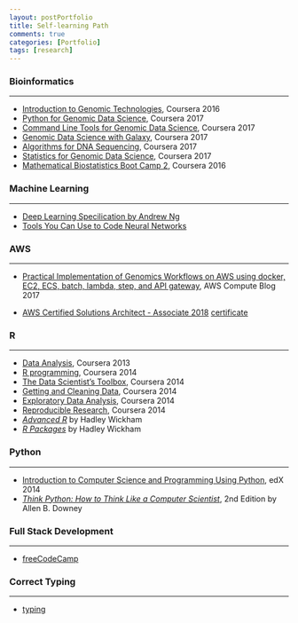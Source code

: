 ```yaml
---
layout: postPortfolio
title: Self-learning Path
comments: true
categories: [Portfolio]
tags: [research]
---  
```


### Bioinformatics

---------------------------------------

- [Introduction to Genomic Technologies](https://www.coursera.org/account/accomplishments/certificate/2QPUR3WNRJYA), Coursera 2016  
- [Python for Genomic Data Science](https://www.coursera.org/account/accomplishments/certificate/KGN34B7APAXF), Coursera 2017  
- [Command Line Tools for Genomic Data Science](https://www.coursera.org/account/accomplishments/certificate/57R39H5YY6TW), Coursera 2017  
- [Genomic Data Science with Galaxy](https://www.coursera.org/account/accomplishments/certificate/LJBRS323C733), Coursera 2017  
- [Algorithms for DNA Sequencing](https://www.coursera.org/account/accomplishments/certificate/LVPQU26BH3GX), Coursera 2017  
- [Statistics for Genomic Data Science](https://www.coursera.org/account/accomplishments/certificate/M9735NYAUH52), Coursera 2017  
- [Mathematical Biostatistics Boot Camp 2](https://www.coursera.org/learn/biostatistics-2), Coursera 2016

### Machine Learning

---------------------------------------

- [Deep Learning Specilication by Andrew Ng](https://www.coursera.org/specializations/deep-learning)   
- [Tools You Can Use to Code Neural Networks](https://medium.freecodecamp.org/deep-learning-for-developers-tools-you-can-use-to-code-neural-networks-on-day-1-34c4435ae6b)

### AWS 

---------------------------------------

- [Practical Implementation of Genomics Workflows on AWS using docker, EC2, ECS, batch, lambda, step, and API gateway](https://aws.amazon.com/blogs/compute/building-high-throughput-genomics-batch-workflows-on-aws-introduction-part-1-of-4/), AWS Compute Blog 2017

- [AWS Certified Solutions Architect - Associate 2018](https://www.udemy.com/aws-certified-solutions-architect-associate/learn/v4/overview) [certificate](https://www.certmetrics.com/amazon/electronic_certificate.aspx?cert=224697)



### R

---------------------------------------


- [Data Analysis](https://www.coursera.org/course/dataanalysis), Coursera 2013
- [R programming](https://www.coursera.org/course/rprog), Coursera 2014
- [The Data Scientist’s Toolbox](https://www.coursera.org/course/datascitoolbox), Coursera 2014
- [Getting and Cleaning Data](https://www.coursera.org/course/getdata), Coursera 2014
- [Exploratory Data Analysis](https://www.coursera.org/course/exdata), Coursera 2014
- [Reproducible Research](https://www.coursera.org/course/repdata), Coursera 2014  
- [*Advanced R*](http://adv-r.had.co.nz) by Hadley Wickham
- [*R Packages*](http://r-pkgs.had.co.nz) by Hadley Wickham

### Python  

---------------------------------------
 
- [Introduction to Computer Science and Programming Using Python](https://verify.edx.org/cert/dcb2d0a5fc6444a2b0209cf77688d2a3), edX 2014   
- [*Think Python: How to Think Like a Computer Scientist*](http://greenteapress.com/thinkpython2/html/thinkpython2007.html), 2nd Edition by Allen B. Downey


### Full Stack Development

---------------------------------------

- [freeCodeCamp](https://www.freecodecamp.com/challenges/learn-how-free-code-camp-works)


### Correct Typing

---------------------------------------

- [typing](https://www.typing.com/student)